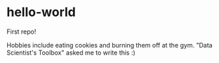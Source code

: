 # hello-world
First repo!

Hobbies include eating cookies and burning them off at the gym. 
"Data Scientist's Toolbox" asked me to write this :)
